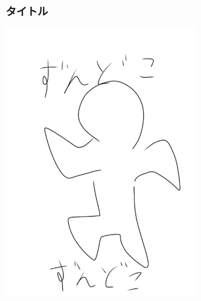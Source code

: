 # タイトル

<img src="https://raw.githubusercontent.com/suzuki-35/test/refs/heads/main/%E7%84%A1%E9%A1%8C85_20250531102709.jpg?token=GHSAT0AAAAAADE3EKNBECDTPRJQGGDFWJPY2B2VF7A" alt="トップ絵" width="600">
